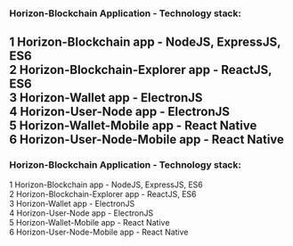 ### Horizon-Blockchain Application - Technology stack:

1 Horizon-Blockchain app - NodeJS, ExpressJS, ES6\
2 Horizon-Blockchain-Explorer app - ReactJS, ES6\
3 Horizon-Wallet app - ElectronJS\
4 Horizon-User-Node app - ElectronJS\
5 Horizon-Wallet-Mobile app - React Native\
6 Horizon-User-Node-Mobile app - React Native
---
### Horizon-Blockchain Application - Technology stack:

1 Horizon-Blockchain app - NodeJS, ExpressJS, ES6\
2 Horizon-Blockchain-Explorer app - ReactJS, ES6\
3 Horizon-Wallet app - ElectronJS\
4 Horizon-User-Node app - ElectronJS\
5 Horizon-Wallet-Mobile app - React Native\
6 Horizon-User-Node-Mobile app - React Native
